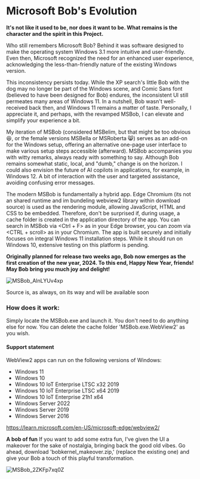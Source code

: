 # Microsoft Bob's Evolution

**It's not like it used to be, nor does it want to be. What remains is the character and the spirit in this Project.**

Who still remembers Microsoft Bob? Behind it was software designed to make the operating system Windows 3.1 more intuitive and user-friendly. Even then, Microsoft recognized the need for an enhanced user experience, acknowledging the less-than-friendly nature of the existing Windows version.

This inconsistency persists today. While the XP search's little Bob with the dog may no longer be part of the Windows scene, and Comic Sans font (believed to have been designed for Bob) endures, the inconsistent UI still permeates many areas of Windows 11. In a nutshell, Bob wasn't well-received back then, and Windows 11 remains a matter of taste. Personally, I appreciate it, and perhaps, with the revamped MSBob, I can elevate and simplify your experience a bit.

My iteration of MSBob (considered MSBelim, but that might be too obvious 😆, or the female versions MSBella or MSRoberta 😸) serves as an add-on for the Windows setup, offering an alternative one-page user interface to make various setup steps accessible (afterward). MSBob accompanies you with witty remarks, always ready with something to say. Although Bob remains somewhat static, local, and "dumb," change is on the horizon. I could also envision the future of AI copilots in applications, for example, in Windows 12. A bit of interaction with the user and targeted assistance, avoiding confusing error messages.

The modern MSBob is fundamentally a hybrid app. Edge Chromium (its not an shared runtime and im bundeling webview2 library within download source) is used as the rendering module, allowing JavaScript, HTML and CSS to be embedded. Therefore, don't be surprised if, during usage, a cache folder is created in the application directory of the app. You can search in MSBob via <Ctrl + F> as in your Edge browser, you can zoom via <CTRL + scroll> as in your Chromium.  The app is built securely and initially focuses on integral Windows 11 installation steps. While it should run on Windows 10, extensive testing on this platform is pending.


**Originally planned for release two weeks ago, Bob now emerges as the first creation of the new year, 2024. To this end, Happy New Year, friends! May Bob bring you much joy and delight!**


![MSBob_AlnLYUv4xp](https://github.com/builtbybel/MSBob/assets/57478606/18e76d7b-bb5d-4fe1-bcba-df1c9919fad7)

Source is, as always, on its way and will be available soon

### How does it work: 
Simply locate the MSBob.exe and launch it. You don't need to do anything else for now. You can delete the cache folder 'MSBob.exe.WebView2' as you wish.


#### Support statement
WebView2 apps can run on the following versions of Windows:

- Windows 11
- Windows 10
- Windows 10 IoT Enterprise LTSC x32 2019
- Windows 10 IoT Enterprise LTSC x64 2019
- Windows 10 IoT Enterprise 21h1 x64
- Windows Server 2022
- Windows Server 2019
- Windows Server 2016

https://learn.microsoft.com/en-US/microsoft-edge/webview2/

**A bob of fun**
If you want to add some extra fun, I've given the UI a makeover for the sake of nostalgia, bringing back the good old vibes. Go ahead, download 'bobkernel_makeover.zip,' (replace the existing one) and give your Bob a touch of this playful transformation. 

![MSBob_2ZKFp7xq0Z](https://github.com/builtbybel/MSBob/assets/57478606/7cadb04e-2ce0-444b-9cac-e82d4199f6c0)
